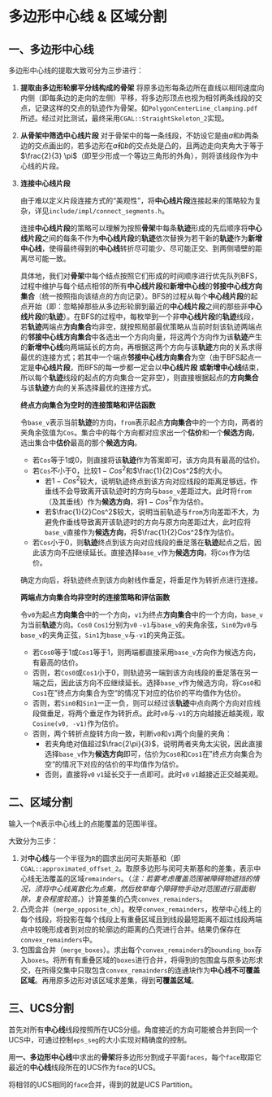 # 多边形中心线 & 区域分割

## 一、多边形中心线

多边形中心线的提取大致可分为三步进行：

1. **提取由多边形轮廓平分线构成的骨架**
   将原多边形每条边所在直线以相同速度向内侧（即每条边的走向的左侧）平移，将多边形顶点也视为相邻两条线段的交点，记录这样的交点的轨迹作为骨架。如`PolygonCenterLine_clamping.pdf`所述。经过对比测试，最终采用`CGAL::StraightSkeleton_2`实现。

1. **从骨架中筛选中心线片段**
   对于骨架中的每一条线段，不妨设它是由$a$和$b$两条边的交点画出的，若多边形在$a$和$b$的交点处是凸的，且两边走向夹角大于等于$\frac{2}{3} \pi$（即至少形成一个等边三角形的外角），则将该线段作为中心线的片段。

1. **连接中心线片段**

   由于难以定义片段连接方式的“美观性”，将**中心线片段**连接起来的策略较为复杂，详见`include/impl/connect_segments.h`。

   连接**中心线片段**的策略可以理解为按照**骨架**中每条**轨迹**形成的先后顺序将**中心线片段**之间的每条不作为**中心线片段**的**轨迹**依次替换为若干新的**轨迹**作为**新增中心线**，使得最终得到的**中心线**转折尽可能少、尽可能正交、到两侧墙壁的距离尽可能一致。

   具体地，我们对**骨架**中每个结点按照它们形成的时间顺序进行优先队列BFS，过程中维护与每个结点相邻的所有**中心线片段**和**新增中心线**的**邻接中心线方向集合**（统一按照指向该结点的方向记录）。BFS的过程从每个**中心线片段**的起点开始（即：忽略掉那些从多边形轮廓到最近的**中心线片段**之间的那些非**中心线片段**的**轨迹**）。在BFS的过程中，每枚举到一个非**中心线片段**的**轨迹**线段，若**轨迹**两端点**方向集合**均非空，就按照局部最优策略从当前时刻该轨迹两端点的**邻接中心线方向集合**中各选出一个方向向量，将这两个方向作为该**轨迹**产生的**新增中心线**向两端延长的方向，再根据这两个方向与该**轨迹**方向的关系求得最优的连接方式；若其中一个端点**邻接中心线方向集合**为空（由于BFS起点一定是**中心线片段**，而BFS的每一步都一定会以**中心线片段 **或**新增中心线**结束，所以每个**轨迹**线段的起点的方向集合一定非空），则直接根据起点的**方向集合**与该**轨迹**方向的关系选择最优的连接方式。

   **终点方向集合为空时的连接策略和评估函数**

   令`base_v`表示当前**轨迹**的方向，`from`表示起点**方向集合**中的一个方向，两者的夹角余弦值为`Cos`。集合中的每个方向都对应求出一个**估价**和一个**候选方向**，选出集合中**估价**最高的那个**候选方向**。

   - 若`Cos`等于1或0，则直接将该**轨迹**作为答案即可，该方向具有最高的估价。
   - 若`Cos`不小于0，比较$1 - Cos^2$和$\frac{1}{2}Cos^2$的大小。
     - 若$1-Cos^2$较大，说明轨迹终点到该方向对应线段的距离足够远，作垂线不会导致离开该轨迹时的方向与`base_v`差距过大。此时将`from`（及其垂线）作为**候选方向**，将$1-Cos^2$作为估价。
     - 若$\frac{1}{2}Cos^2$较大，说明当前轨迹与`from`方向差距不大，为避免作垂线导致离开该轨迹时的方向与原方向差距过大，此时应将`base_v`直接作为**候选方向**，将$\frac{1}{2}Cos^2$作为估价。
   - 若`Cos`小于0，则**轨迹**终点到该方向对应线段的垂足落在**轨迹**起点之后，因此该方向不应继续延长。直接选择`base_v`作为**候选方向**，将`Cos`作为估价。

   确定方向后，将轨迹终点到该方向射线作垂足，将垂足作为转折点进行连接。

   **两端点方向集合均非空时的连接策略和评估函数**

   令`v0`为起点**方向集合**中的一个方向，`v1`为终点**方向集合**中的一个方向，`base_v`为当前**轨迹**方向。`Cos0` `Cos1`分别为`v0` `-v1`与`base_v`的夹角余弦，`Sin0`为`v0`与`base_v`的夹角正弦，`Sin1`为`base_v`与`-v1`的夹角正弦。
   
   - 若`Cos0`等于1或`Cos1`等于1，则两端都直接采用`base_v`方向作为候选方向，有最高的估价。
   - 否则，若`Cos0`或`Cos1`小于0，则轨迹另一端到该方向线段的垂足落在另一端之后，因此该方向不应继续延长。选择`base_v`作为候选方向，将`Cos0`和`Cos1`在”终点方向集合为空“的情况下对应的估价的平均值作为估价。
   - 否则，若`Sin0`和`Sin1`一正一负，则可以经过该**轨迹**中点向两个方向对应线段做垂足，将两个垂足作为转折点。此时`v0`与`-v1`的方向越接近越美观，取`Cosine(v0, -v1)`作为估价。
   - 否则，两个转折点旋转方向一致，判断`v0`和`v1`两个向量的夹角：
     - 若夹角绝对值超过$\frac{2\pi}{3}$，说明两者夹角太尖锐，因此直接选择`base_v`作为**候选方向**即可，估价为`Cos0`和`Cos1`在”终点方向集合为空“的情况下对应的估价的平均值作为估价。
     - 否则，直接将`v0` `v1`延长交于一点即可。此时`v0` `v1`越接近正交越美观。
   

## 二、区域分割

输入一个`R`表示中心线上的点能覆盖的范围半径。

大致分为三步：

1. 对**中心线**与一个半径为`R`的圆求出闵可夫斯基和（即`CGAL::approximated_offset_2`。取原多边形与闵可夫斯基和的差集，表示中心线无法覆盖的区域`remainders`。（*注：若要考虑覆盖范围被障碍物遮挡的情况，须将中心线离散化为点集，然后枚举每个障碍物手动对范围进行扇面剔除，复杂程度较高。*）计算差集的凸壳`convex_remainders`。
1. 凸壳合并（`merge_opposite_ch`）。枚举`convex_remainders`，枚举中心线上的每个线段，将投影在每个线段上有重叠区域且到线段最短距离不超过线段两端点中较晚形成者到对应的轮廓边的距离的凸壳进行合并。结果仍保存在`convex_remainders`中。
1. 包围盒合并（`merge_boxes`）。求出每个`convex_remainders`的`bounding_box`存入`boxes`。将所有有重叠区域的`boxes`进行合并，将得到的包围盒与原多边形求交，在所得交集中只取包含`convex_remainders`的连通块作为**中心线不可覆盖区域**。再用原多边形对该区域求差集，得到**可覆盖区域**。

## 三、UCS分割

首先对所有**中心线**线段按照所在UCS分组。角度接近的方向可能被合并到同一个UCS中，可通过控制`eps_seg`的大小实现对精确度的控制。

用**一、多边形中心线**中求出的**骨架**将多边形分割成子平面`faces`，每个`face`取距它最近的**中心线**线段所在的UCS作为`face`的UCS。

将相邻的UCS相同的`face`合并，得到的就是UCS Partition。
